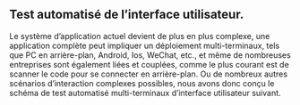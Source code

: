 
## Test automatisé de l’interface utilisateur.
Le système d’application actuel devient de plus en plus complexe, une application complète peut impliquer un déploiement multi-terminaux, tels que PC en arrière-plan, Android, Ios, WeChat, etc., et même de nombreuses entreprises sont également liées et couplées, comme le plus courant est de scanner le code pour se connecter en arrière-plan.
Ou de nombreux autres scénarios d’interaction complexes possibles, nous avons donc conçu le schéma de test automatisé multi-terminaux d’interface utilisateur suivant.

